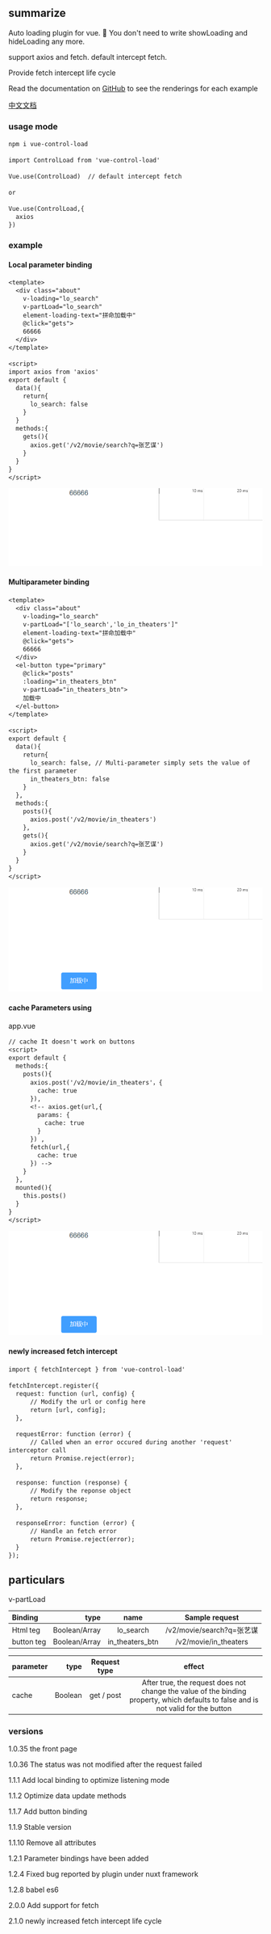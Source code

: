 ## summarize
Auto loading plugin for vue. 👏 You don't need to write showLoading and hideLoading any more.

support axios and fetch.  default intercept fetch.  

Provide fetch intercept life cycle


Read the documentation on [GitHub](https://github.com/XueMary/vue-control-load) to see the renderings for each example


[中文文档](https://github.com/XueMary/vue-control-load/blob/master/README_zh-CN.md)

### usage mode

```
npm i vue-control-load

import ControlLoad from 'vue-control-load'

Vue.use(ControlLoad)  // default intercept fetch

or

Vue.use(ControlLoad,{
  axios
})
```


### example

#### Local parameter binding

```
<template>
  <div class="about"
    v-loading="lo_search"
    v-partLoad="lo_search"
    element-loading-text="拼命加载中"
    @click="gets">
    66666
  </div>
</template>

<script>
import axios from 'axios'
export default {
  data(){
    return{
      lo_search: false
    }
  }
  methods:{
    gets(){
      axios.get('/v2/movie/search?q=张艺谋')
    }
  }
}
</script>
```
![loading](https://github.com/XueMary/vue-control-load/blob/master/src/img/loadings.gif)


#### Multiparameter binding
```
<template>
  <div class="about"
    v-loading="lo_search"
    v-partLoad="['lo_search','lo_in_theaters']"
    element-loading-text="拼命加载中"
    @click="gets">
    66666
  </div>
  <el-button type="primary" 
    @click="posts"
    :loading="in_theaters_btn" 
    v-partLoad="in_theaters_btn">
    加载中
  </el-button>
</template>

<script>
export default {
  data(){
    return{
      lo_search: false, // Multi-parameter simply sets the value of the first parameter
      in_theaters_btn: false
    }
  },
  methods:{
    posts(){
      axios.post('/v2/movie/in_theaters')
    },
    gets(){
      axios.get('/v2/movie/search?q=张艺谋')
    }
  }
}
</script>
```
![much-bind](https://github.com/XueMary/vue-control-load/blob/master/src/img/much-bind.gif)

#### cache Parameters using

app.vue
```
// cache It doesn't work on buttons
<script>
export default {
  methods:{
    posts(){
      axios.post('/v2/movie/in_theaters'，{
        cache: true
      }),
      <!-- axios.get(url,{
        params: {
          cache: true
        }
      }) ,
      fetch(url,{
        cache: true
      }) -->
    }
  },
  mounted(){
    this.posts()
  }
}
</script>
```
![cache](https://github.com/XueMary/vue-control-load/blob/master/src/img/cache.gif)


#### newly increased fetch intercept

```
import { fetchIntercept } from 'vue-control-load'

fetchIntercept.register({
  request: function (url, config) {
      // Modify the url or config here
      return [url, config];
  },

  requestError: function (error) {
      // Called when an error occured during another 'request' interceptor call
      return Promise.reject(error);
  },

  response: function (response) {
      // Modify the reponse object
      return response;
  },

  responseError: function (error) {
      // Handle an fetch error
      return Promise.reject(error);
  }
});
```

## particulars

v-partLoad 

| Binding     |   type  | name         | Sample request  |
| :--------  | --------:   | :---------: |  :------------: |
| Html teg   |   Boolean/Array      |  lo_search  | /v2/movie/search?q=张艺谋 |
| button teg       |   Boolean/Array    |  in_theaters_btn | /v2/movie/in_theaters |

| parameter    |   type   | Request type  | effect   |
| :--------  | --------:   | :---------: |  :------------: |
| cache       |   Boolean    |  get / post  | After true, the request does not change the value of the binding property, which defaults to false and is not valid for the button |



### versions

1.0.35 the front page

1.0.36 The status was not modified after the request failed

1.1.1 Add local binding to optimize listening mode

1.1.2 Optimize data update methods

1.1.7 Add button binding

1.1.9 Stable version

1.1.10 Remove all attributes

1.2.1 Parameter bindings have been added

1.2.4 Fixed bug reported by plugin under nuxt framework

1.2.8 babel es6

2.0.0 Add support for fetch

2.1.0 newly increased fetch intercept life cycle